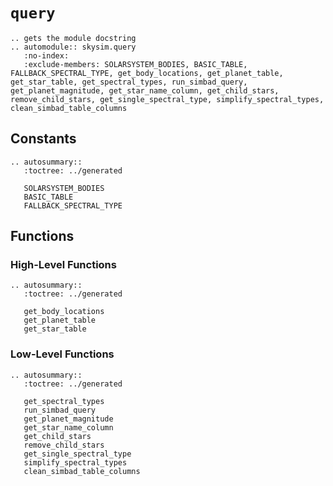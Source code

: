 # `query`

```{eval-rst}
.. gets the module docstring
.. automodule:: skysim.query
   :no-index:
   :exclude-members: SOLARSYSTEM_BODIES, BASIC_TABLE, FALLBACK_SPECTRAL_TYPE, get_body_locations, get_planet_table, get_star_table, get_spectral_types, run_simbad_query, get_planet_magnitude, get_star_name_column, get_child_stars, remove_child_stars, get_single_spectral_type, simplify_spectral_types, clean_simbad_table_columns
```

## Constants

```{eval-rst}
.. autosummary::
   :toctree: ../generated

   SOLARSYSTEM_BODIES
   BASIC_TABLE
   FALLBACK_SPECTRAL_TYPE
```

## Functions

### High-Level Functions

```{eval-rst}
.. autosummary::
   :toctree: ../generated

   get_body_locations
   get_planet_table
   get_star_table
```

### Low-Level Functions

```{eval-rst}
.. autosummary::
   :toctree: ../generated

   get_spectral_types
   run_simbad_query
   get_planet_magnitude
   get_star_name_column
   get_child_stars
   remove_child_stars
   get_single_spectral_type
   simplify_spectral_types
   clean_simbad_table_columns
```
